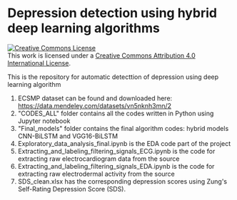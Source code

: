 # Depression detection using hybrid deep learning algorithms

<a rel="license" href="http://creativecommons.org/licenses/by/4.0/"><img alt="Creative Commons License" style="border-width:0" src="https://i.creativecommons.org/l/by/4.0/88x31.png" /></a><br />This work is licensed under a <a rel="license" href="http://creativecommons.org/licenses/by/4.0/">Creative Commons Attribution 4.0 International License</a>.

This is the repository for automatic detecttion of depression using deep learning algorithm

1. ECSMP dataset can be found and downloaded here: https://data.mendeley.com/datasets/vn5nknh3mn/2
2. "CODES_ALL" folder contains all the codes written in Python using Jupyter notebook
3. "Final_models" folder contains the final algorithm codes: hybrid models CNN-BiLSTM and VGG16-BiLSTM
4. Exploratory_data_analysis_final.ipynb is the EDA code part of the project
5. Extracting_and_labeling_filtering_signals_ECG.ipynb is the code for extracting raw electrocardiogram data from the source
6. Extracting_and_labeling_filtering_signals_EDA.ipynb is the code for extracting raw electrodermal activity from the source
7. SDS_clean.xlsx has the corresponding depression scores using Zung's Self-Rating Depression Score (SDS).
